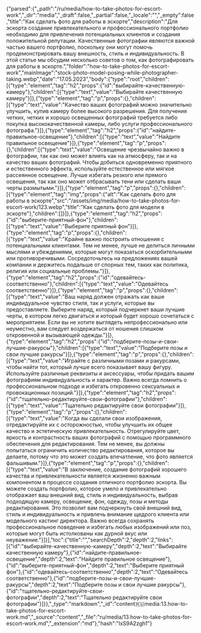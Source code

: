 {"parsed":{"_path":"/ru/media/how-to-take-photos-for-escort-work","_dir":"media","_draft":false,"_partial":false,"_locale":"","_empty":false,"title":"Как сделать фото для работы в эскорте","description":"Для эскорта создание привлекательного и профессионального портфолио необходимо для привлечения потенциальных клиентов и создания положительной репутации. Качественные фотографии являются важной частью вашего портфолио, поскольку они могут помочь продемонстрировать вашу внешность, стиль и индивидуальность. В этой статье мы обсудим несколько советов о том, как фотографировать для работы в эскорте.","folder":"how-to-take-photos-for-escort-work","mainImage":"stock-photo-model-posing-while-photographer-taking.webp","date":"17.05.2023","body":{"type":"root","children":[{"type":"element","tag":"h2","props":{"id":"выбирайте-качественную-камеру"},"children":[{"type":"text","value":"Выбирайте качественную камеру"}]},{"type":"element","tag":"p","props":{},"children":[{"type":"text","value":"Качество ваших фотографий можно значительно улучшить, купив камеру более высокого разрешения. Для получения четких, четких и хорошо освещенных фотографий требуется либо покупка высококачественной камеры, либо услуги профессионального фотографа."}]},{"type":"element","tag":"h2","props":{"id":"найдите-правильное-освещение"},"children":[{"type":"text","value":"Найдите правильное освещение"}]},{"type":"element","tag":"p","props":{},"children":[{"type":"text","value":"Освещение чрезвычайно важно в фотографии, так как оно может влиять как на атмосферу, так и на качество ваших фотографий. Чтобы добиться одновременно приятного и естественного эффекта, используйте естественное или мягкое рассеянное освещение. Лучше избегать резкого или прямого освещения, так как оно может отбрасывать тени или сделать ваши черты размытыми."}]},{"type":"element","tag":"p","props":{},"children":[{"type":"element","tag":"img","props":{"alt":"Как сделать фото для работы в эскорте","src":"/assets/img/media/how-to-take-photos-for-escort-work/123.webp","title":"Как сделать фото для модели в эскорте"},"children":[]}]},{"type":"element","tag":"h2","props":{"id":"выберите-приятный-фон"},"children":[{"type":"text","value":"Выберите приятный фон"}]},{"type":"element","tag":"p","props":{},"children":[{"type":"text","value":"Крайне важно построить отношения с потенциальными клиентами. Тем не менее, лучше не делиться личными мыслями и убеждениями, которые могут показаться оскорбительными или противоречивыми. Сосредоточьтесь на предложениях вашей компании и держитесь подальше от спорных тем, таких как политика, религия или социальные проблемы."}]},{"type":"element","tag":"h2","props":{"id":"одевайтесь-соответственно"},"children":[{"type":"text","value":"Одевайтесь соответственно"}]},{"type":"element","tag":"p","props":{},"children":[{"type":"text","value":"Ваш наряд должен отражать как ваше индивидуальное чувство стиля, так и услуги, которые вы предоставляете. Выберите наряд, который подчеркнет ваши лучшие черты, в котором легко двигаться и который будет хорошо сочетаться с мероприятием. Если вы не хотите выглядеть непрофессионально или неуместно, вам следует воздержаться от ношения слишком откровенной и вызывающей одежды."}]},{"type":"element","tag":"h2","props":{"id":"подберите-позы-и-свои-лучшие-ракурсы"},"children":[{"type":"text","value":"Подберите позы и свои лучшие ракурсы"}]},{"type":"element","tag":"p","props":{},"children":[{"type":"text","value":"Играйте с различными позами и ракурсами, чтобы найти тот, который лучше всего показывает вашу фигуру. Используйте различные реквизиты и аксессуары, чтобы придать вашим фотографиям индивидуальность и характер. Важно всегда помнить о профессиональном подходе и избегать откровенно сексуальных и провокационных позиций."}]},{"type":"element","tag":"h2","props":{"id":"тщательно-редактируйте-свои-фотографии"},"children":[{"type":"text","value":"Тщательно редактируйте свои фотографии"}]},{"type":"element","tag":"p","props":{},"children":[{"type":"text","value":"Когда вы сделали свои изображения, отредактируйте их с осторожностью, чтобы улучшить их общее качество и эстетическую привлекательность. Отрегулируйте цвет, яркость и контрастность ваших фотографий с помощью программного обеспечения для редактирования. Тем не менее, вы должны попытаться ограничить количество редактирования, которое вы делаете, потому что это может создать впечатление, что фото является фальшивым."}]},{"type":"element","tag":"p","props":{},"children":[{"type":"text","value":"В заключение, создание фотографий хорошего качества и привлекательности является жизненно важным компонентом в процессе создания отличного портфолио эскорта. Вы можете создать портфолио, которое умело и привлекательно отображает ваш внешний вид, стиль и индивидуальность, выбрав подходящую камеру, освещение, фон, одежду, позы и методы редактирования. Это позволит вам подчеркнуть свой внешний вид, стиль и индивидуальность и привлечь внимание щедрого клиента или модельного кастинг директора. Важно всегда сохранять профессиональное поведение и избегать любых изображений или поз, которые могут быть истолкованы как дурной вкус или неуважение."}]}],"toc":{"title":"","searchDepth":2,"depth":2,"links":[{"id":"выбирайте-качественную-камеру","depth":2,"text":"Выбирайте качественную камеру"},{"id":"найдите-правильное-освещение","depth":2,"text":"Найдите правильное освещение"},{"id":"выберите-приятный-фон","depth":2,"text":"Выберите приятный фон"},{"id":"одевайтесь-соответственно","depth":2,"text":"Одевайтесь соответственно"},{"id":"подберите-позы-и-свои-лучшие-ракурсы","depth":2,"text":"Подберите позы и свои лучшие ракурсы"},{"id":"тщательно-редактируйте-свои-фотографии","depth":2,"text":"Тщательно редактируйте свои фотографии"}]}},"_type":"markdown","_id":"content:ru:media:13.how-to-take-photos-for-escort-work.md","_source":"content","_file":"ru/media/13.how-to-take-photos-for-escort-work.md","_extension":"md"},"hash":"lxS9A2zgh1"}